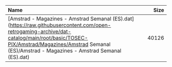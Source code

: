 |Name|Size|
|:---|---:|
|[Amstrad - Magazines - Amstrad Semanal (ES).dat](https://raw.githubusercontent.com/open-retrogaming-archive/dat-catalog/main/root/basic/TOSEC-PIX/Amstrad/Magazines/Amstrad Semanal (ES)/Amstrad - Magazines - Amstrad Semanal (ES).dat)|40126|
